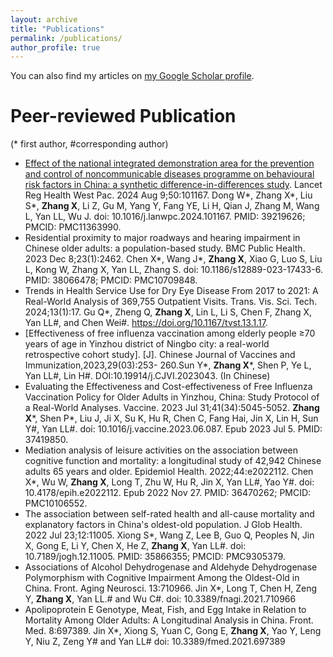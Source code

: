```yaml
---
layout: archive
title: "Publications"
permalink: /publications/
author_profile: true
---
```


You can also find my articles on [my Google Scholar profile](https://scholar.google.com/citations?user=2vQePQoAAAAJ&hl=zh-TW).

# Peer-reviewed Publication  
(* first author, #corresponding author)
+ [Effect of the national integrated demonstration area for the prevention and control of noncommunicable diseases programme on behavioural risk factors in China: a synthetic difference-in-differences study](https://www.thelancet.com/journals/lanwpc/article/PIIS2666-6065(24)00161-5/fulltext). Lancet Reg Health West Pac. 2024 Aug 9;50:101167. Dong W\*, Zhang X\*, Liu S\*, **Zhang X**, Li Z, Gu M, Yang Y, Fang YE, Li H, Qian J, Zhang M, Wang L, Yan LL, Wu J. doi: 10.1016/j.lanwpc.2024.101167. PMID: 39219626; PMCID: PMC11363990.  
+ Residential proximity to major roadways and hearing impairment in Chinese older adults: a population-based study. BMC Public Health. 2023 Dec 8;23(1):2462. Chen X\*, Wang J\*, **Zhang X**, Xiao G, Luo S, Liu L, Kong W, Zhang X, Yan LL, Zhang S.  doi: 10.1186/s12889-023-17433-6. PMID: 38066478; PMCID: PMC10709848.
+ Trends in Health Service Use for Dry Eye Disease From 2017 to 2021: A Real-World Analysis of 369,755 Outpatient Visits. Trans. Vis. Sci. Tech. 2024;13(1):17. Gu Q\*, Zheng Q, **Zhang X**, Lin L, Li S, Chen F, Zhang X, Yan LL#, and Chen Wei#. https://doi.org/10.1167/tvst.13.1.17.
+ [Effectiveness of free influenza vaccination among elderly people ≥70 years of age in Yinzhou district of Ningbo city: a real-world retrospective cohort study]. [J]. Chinese Journal of Vaccines and Immunization,2023,29(03):253- 260.Sun Y\*, **Zhang X**\*, Shen P, Ye L, Yan LL#, Lin H#. 
 DOI:10.19914/j.CJVI.2023043. (In Chinese)
+ Evaluating the Effectiveness and Cost-effectiveness of Free Influenza Vaccination Policy for Older Adults in Yinzhou, China: Study Protocol of a Real-World Analyses. Vaccine. 2023 Jul 31;41(34):5045-5052. **Zhang X**\*, Shen P\*, Liu J, Ji X, Su K, Hu R, Chen C, Fang Hai, Jin X, Lin H, Sun Y#, Yan LL#.  doi: 10.1016/j.vaccine.2023.06.087. Epub 2023 Jul 5. PMID: 37419850.
+ Mediation analysis of leisure activities on the association between cognitive function and mortality: a longitudinal study of 42,942 Chinese adults 65 years and older. Epidemiol Health. 2022;44:e2022112. Chen X\*, Wu W, **Zhang X**, Long T, Zhu W, Hu R, Jin X, Yan LL#, Yao Y#.  doi: 10.4178/epih.e2022112. Epub 2022 Nov 27. PMID: 36470262; PMCID: PMC10106552.
+ The association between self-rated health and all-cause mortality and explanatory factors in China's oldest-old population. J Glob Health. 2022 Jul 23;12:11005. Xiong S\*, Wang Z, Lee B, Guo Q, Peoples N, Jin X, Gong E, Li Y, Chen X, He Z, **Zhang X**, Yan LL#.  doi: 10.7189/jogh.12.11005. PMID: 35866355; PMCID: PMC9305379.
+ Associations of Alcohol Dehydrogenase and Aldehyde Dehydrogenase Polymorphism with Cognitive Impairment Among the Oldest-Old in China. Front. Aging Neurosci. 13:710966. Jin X\*, Long T, Chen H, Zeng Y, **Zhang X**, Yan LL.# and Wu C#. doi: 10.3389/fnagi.2021.710966
+ Apolipoprotein E Genotype, Meat, Fish, and Egg Intake in Relation to Mortality Among Older Adults: A Longitudinal Analysis in China. Front. Med. 8:697389. Jin X\*, Xiong S, Yuan C, Gong E, **Zhang X**, Yao Y, Leng Y, Niu Z, Zeng Y# and Yan LL#  doi: 10.3389/fmed.2021.697389

